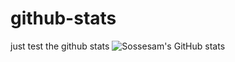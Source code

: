 # github-stats
just test the github stats
![Sossesam's GitHub stats](https://github-readme-stats.vercel.app/api?username=sossesam&hide=contribs,prs)
